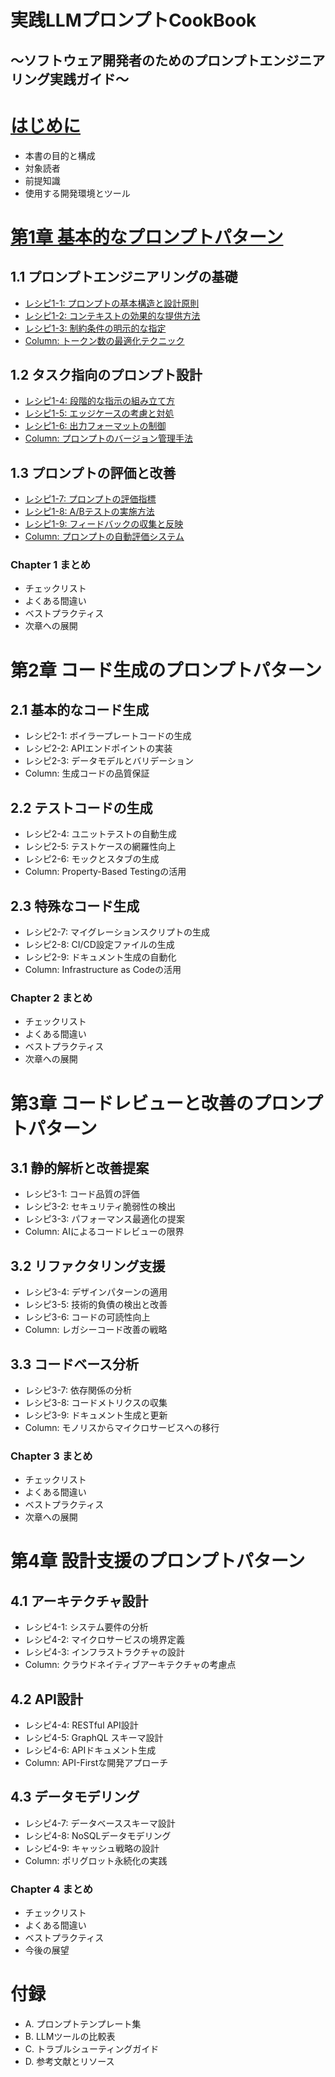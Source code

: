# 実践LLMプロンプトCookBook
## ～ソフトウェア開発者のためのプロンプトエンジニアリング実践ガイド～

# [はじめに](https://github.com/t2k2pp/LLMPromptCookBook/blob/main/chapter%200/introduction.md)
- 本書の目的と構成
- 対象読者
- 前提知識
- 使用する開発環境とツール

# [第1章 基本的なプロンプトパターン](https://github.com/t2k2pp/LLMPromptCookBook/blob/main/chapter%201/recipe%201-1/recipe1-1.md#%E7%AC%AC1%E7%AB%A0-%E5%9F%BA%E6%9C%AC%E7%9A%84%E3%81%AA%E3%83%97%E3%83%AD%E3%83%B3%E3%83%97%E3%83%88%E3%83%91%E3%82%BF%E3%83%BC%E3%83%B3)
## 1.1 プロンプトエンジニアリングの基礎
- [レシピ1-1: プロンプトの基本構造と設計原則](https://github.com/t2k2pp/LLMPromptCookBook/blob/main/chapter%201/recipe%201-1/recipe1-1.md#%E3%83%AC%E3%82%B7%E3%83%941-1-%E3%83%97%E3%83%AD%E3%83%B3%E3%83%97%E3%83%88%E3%81%AE%E5%9F%BA%E6%9C%AC%E6%A7%8B%E9%80%A0%E3%81%A8%E8%A8%AD%E8%A8%88%E5%8E%9F%E5%89%87)
- [レシピ1-2: コンテキストの効果的な提供方法](https://github.com/t2k2pp/LLMPromptCookBook/blob/main/chapter%201/recipe%201-2/recipe1-2.md#%E3%83%AC%E3%82%B7%E3%83%941-2-%E3%82%B3%E3%83%B3%E3%83%86%E3%82%AD%E3%82%B9%E3%83%88%E3%81%AE%E5%8A%B9%E6%9E%9C%E7%9A%84%E3%81%AA%E6%8F%90%E4%BE%9B%E6%96%B9%E6%B3%95)
- [レシピ1-3: 制約条件の明示的な指定](https://github.com/t2k2pp/LLMPromptCookBook/blob/main/chapter%201/recipe%201-3/recipe1-3.md#%E3%83%AC%E3%82%B7%E3%83%941-3-%E5%88%B6%E7%B4%84%E6%9D%A1%E4%BB%B6%E3%81%AE%E6%98%8E%E7%A4%BA%E7%9A%84%E3%81%AA%E6%8C%87%E5%AE%9A)
- [Column: トークン数の最適化テクニック](https://github.com/t2k2pp/LLMPromptCookBook/blob/main/chapter%201/column%201-1/column1-1.md#column-%E3%83%88%E3%83%BC%E3%82%AF%E3%83%B3%E6%95%B0%E3%81%AE%E6%9C%80%E9%81%A9%E5%8C%96%E3%83%86%E3%82%AF%E3%83%8B%E3%83%83%E3%82%AF)

## 1.2 タスク指向のプロンプト設計
- [レシピ1-4: 段階的な指示の組み立て方](https://github.com/t2k2pp/LLMPromptCookBook/blob/main/chapter%201/recipe%201-4/recipe1-4.md)
- [レシピ1-5: エッジケースの考慮と対処](https://github.com/t2k2pp/LLMPromptCookBook/blob/main/chapter%201/recipe%201-5/recipe1-5.md)
- [レシピ1-6: 出力フォーマットの制御](https://github.com/t2k2pp/LLMPromptCookBook/blob/main/chapter%201/recipe%201-6/recipe1-6.md)
- [Column: プロンプトのバージョン管理手法](https://github.com/t2k2pp/LLMPromptCookBook/blob/main/chapter%201/column%201-1/column1-1.md)

## 1.3 プロンプトの評価と改善
- [レシピ1-7: プロンプトの評価指標](https://github.com/t2k2pp/LLMPromptCookBook/blob/main/chapter%201/recipe%201-7/recipe1-7.md)
- [レシピ1-8: A/Bテストの実施方法](https://github.com/t2k2pp/LLMPromptCookBook/blob/main/chapter%201/recipe%201-8/recipe1-8.md)
- [レシピ1-9: フィードバックの収集と反映](https://github.com/t2k2pp/LLMPromptCookBook/blob/main/chapter%201/recipe%201-9/recipe1-9.md)
- [Column: プロンプトの自動評価システム]()

### Chapter 1 まとめ
- チェックリスト
- よくある間違い
- ベストプラクティス
- 次章への展開

# 第2章 コード生成のプロンプトパターン
## 2.1 基本的なコード生成
- レシピ2-1: ボイラープレートコードの生成
- レシピ2-2: APIエンドポイントの実装
- レシピ2-3: データモデルとバリデーション
- Column: 生成コードの品質保証

## 2.2 テストコードの生成
- レシピ2-4: ユニットテストの自動生成
- レシピ2-5: テストケースの網羅性向上
- レシピ2-6: モックとスタブの生成
- Column: Property-Based Testingの活用

## 2.3 特殊なコード生成
- レシピ2-7: マイグレーションスクリプトの生成
- レシピ2-8: CI/CD設定ファイルの生成
- レシピ2-9: ドキュメント生成の自動化
- Column: Infrastructure as Codeの活用

### Chapter 2 まとめ
- チェックリスト
- よくある間違い
- ベストプラクティス
- 次章への展開

# 第3章 コードレビューと改善のプロンプトパターン
## 3.1 静的解析と改善提案
- レシピ3-1: コード品質の評価
- レシピ3-2: セキュリティ脆弱性の検出
- レシピ3-3: パフォーマンス最適化の提案
- Column: AIによるコードレビューの限界

## 3.2 リファクタリング支援
- レシピ3-4: デザインパターンの適用
- レシピ3-5: 技術的負債の検出と改善
- レシピ3-6: コードの可読性向上
- Column: レガシーコード改善の戦略

## 3.3 コードベース分析
- レシピ3-7: 依存関係の分析
- レシピ3-8: コードメトリクスの収集
- レシピ3-9: ドキュメント生成と更新
- Column: モノリスからマイクロサービスへの移行

### Chapter 3 まとめ
- チェックリスト
- よくある間違い
- ベストプラクティス
- 次章への展開

# 第4章 設計支援のプロンプトパターン
## 4.1 アーキテクチャ設計
- レシピ4-1: システム要件の分析
- レシピ4-2: マイクロサービスの境界定義
- レシピ4-3: インフラストラクチャの設計
- Column: クラウドネイティブアーキテクチャの考慮点

## 4.2 API設計
- レシピ4-4: RESTful API設計
- レシピ4-5: GraphQL スキーマ設計
- レシピ4-6: APIドキュメント生成
- Column: API-Firstな開発アプローチ

## 4.3 データモデリング
- レシピ4-7: データベーススキーマ設計
- レシピ4-8: NoSQLデータモデリング
- レシピ4-9: キャッシュ戦略の設計
- Column: ポリグロット永続化の実践

### Chapter 4 まとめ
- チェックリスト
- よくある間違い
- ベストプラクティス
- 今後の展望

# 付録
- A. プロンプトテンプレート集
- B. LLMツールの比較表
- C. トラブルシューティングガイド
- D. 参考文献とリソース
